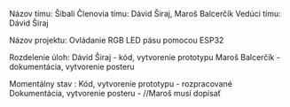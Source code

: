 

Názov tímu: Šibali
Členovia tímu: Dávid Širaj, Maroš Balcerčík
Vedúci tímu: Dávid Širaj

Názov projektu: Ovládanie RGB LED pásu pomocou ESP32

Rozdelenie úloh:
  Dávid Širaj - kód, vytvorenie prototypu
  Maroš Balcerčík - dokumentácia, vytvorenie posteru


Momentálny stav :
  Kód, vytvorenie prototypu - rozpracované
  Dokumentácia, vytvorenie posteru -                      //Maroš musí dopísať
